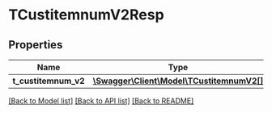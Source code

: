 # TCustitemnumV2Resp

## Properties
Name | Type | Description | Notes
------------ | ------------- | ------------- | -------------
**t_custitemnum_v2** | [**\Swagger\Client\Model\TCustitemnumV2[]**](TCustitemnumV2.md) |  | [optional] 

[[Back to Model list]](../README.md#documentation-for-models) [[Back to API list]](../README.md#documentation-for-api-endpoints) [[Back to README]](../README.md)


